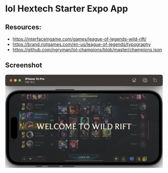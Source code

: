 # lol Hextech Starter Expo App

## Resources:

- https://interfaceingame.com/games/league-of-legends-wild-rift/
- https://brand.riotgames.com/en-us/league-of-legends/typography
- https://github.com/ngryman/lol-champions/blob/master/champions.json

## Screenshot

![](screenshots/iPhone%2014%20Pro%202023-03-16%2015-37-05.png)
